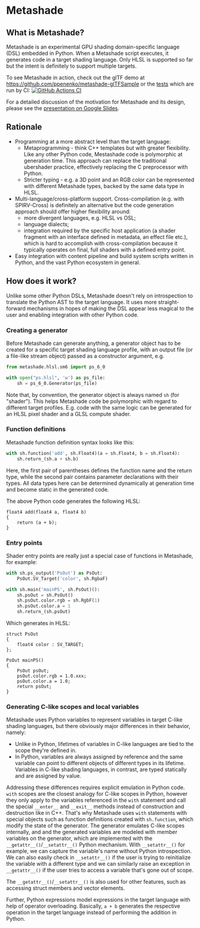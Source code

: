 # Metashade
## What is Metashade?
Metashade is an experimental GPU shading domain-specific language (DSL) embedded in Python.
When a Metashade script executes, it generates code in a target shading language.
Only HLSL is supported so far but the intent is definitely to support multiple targets.

To see Metashade in action, check out the glTF demo at https://github.com/ppenenko/metashade-glTFSample or the [tests](tests) which are run by CI:
[![GitHub Actions CI](https://github.com/ppenenko/metashade/actions/workflows/python-package.yml/badge.svg)](https://github.com/ppenenko/metashade/actions/workflows/python-package.yml)

For a detailed discussion of the motivation for Metashade and its design, please see the [presentation on Google Slides](https://docs.google.com/presentation/d/e/2PACX-1vQtYIwXIkMnVC6TzWTKPAtZIA6_xeUCQc8Mvyziu0qy7HDUduz_onsJ5TabxTuuVQ/pub?start=false&loop=false&delayms=3000).

## Rationale

* Programming at a more abstract level than the target language:
    * Metaprogramming - think C++ templates but with greater flexibility.
    Like any other Python code, Mestashade code is polymorphic at generation time.
    This approach can replace the traditional ubershader practice, effectively replacing the C preprocessor with Python.
    * Stricter typing - e.g. a 3D point and an RGB color can be represented with different Metashade types, backed by the same data type in HLSL.
* Multi-language/cross-platform support.
    Cross-compilation (e.g. with SPIRV-Cross) is definitely an alternative but the code generation approach should offer higher flexibility around:
    * more divergent languages, e.g. HLSL vs OSL;
    * language dialects;
    * integration required by the specific host application (a shader fragment with an interface defined in metadata, an effect file etc.),
    which is hard to accomplish with cross-compilation because it typically operates on final,
    full shaders with a defined entry point.
* Easy integration with content pipeline and build system scripts written in Python, and the vast Python ecosystem in general.

## How does it work?
Unlike some other Python DSLs, Metashade doesn't rely on introspection to translate the Python AST to the target language.
It uses more straight-forward mechanisms in hopes of making the DSL appear less magical to the user and enabling integration with other Python code.

### Creating a generator

Before Metashade can generate anything, a generator object has to be created for a specific target shading
language profile, with an output file (or a file-like stream object) passed as a constructor argument, e.g.

```Python
from metashade.hlsl.sm6 import ps_6_0

with open("ps.hlsl", 'w') as ps_file:
    sh = ps_6_0.Generator(ps_file)
```

Note that, by convention, the generator object is always named `sh` (for "shader").
This helps Metashade code be polymorphic with regard to different target profiles.
E.g. code with the same logic can be generated for an HLSL pixel shader and a GLSL compute shader.

### Function definitions

Metashade function definition syntax looks like this:

```Python
with sh.function('add', sh.Float4)(a = sh.Float4, b = sh.Float4):
    sh.return_(sh.a + sh.b)
```

Here, the first pair of parentheses defines the function name and the return type,
while the second pair contains parameter declarations with their types.
All data types here can be determined dynamically at generation time and become static in the generated code.

The above Python code generates the following HLSL:

```HLSL
float4 add(float4 a, float4 b)
{
	return (a + b);
}
```

### Entry points

Shader entry points are really just a special case of functions in Metashade, for example:

```Python
with sh.ps_output('PsOut') as PsOut:
    PsOut.SV_Target('color', sh.RgbaF)

with sh.main('mainPS', sh.PsOut)():
    sh.psOut = sh.PsOut()
    sh.psOut.color.rgb = sh.RgbF(1)
    sh.psOut.color.a = 1
    sh.return_(sh.psOut)
```

Which generates in HLSL:

```HLSL
struct PsOut
{
	float4 color : SV_TARGET;
};

PsOut mainPS()
{
	PsOut psOut;
	psOut.color.rgb = 1.0.xxx;
	psOut.color.a = 1.0;
	return psOut;
}
```

### Generating C-like scopes and local variables

Metashade uses Python variables to represent variables in target C-like shading languages,
but there obviously major differences in their behavior, namely:
* Unlike in Python, lifetimes of variables in C-like languages are tied to the scope they're defined in.
* In Python, variables are always assigned by reference and the same variable can point to different objects of different types in its lifetime. Variables in C-like shading languages, in contrast,
are typed statically and are assigned by value.

Addressing these differences requires explicit emulation in Python code.
`with` scopes are the closest analogy for C-like scopes in Python,
however they only apply to the variables referenced in the `with` statement and call the special
`__enter__` and `__exit__` methods instead of construction and destruction like in C++.
That's why Metashade uses `with` statements with special objects such as function definitions created with `sh.function`,
which modify the state of the generator.
The generator emulates C-like scopes internally, and and the generated variables are modeled with member variables on the generator, which are implemented with the `__getattr__()`/`__setattr__()` Python mechanism.
With `__setattr__()` for example, we can capture the variable's name without Python introspection.
We can also easily check in `__setattr__()` if the user is trying to reinitialize the variable with a different type and we can similarly raise an exception in `__getattr__()` if the user tries to access a variable that's gone out of scope.

The `__getattr__()`/`__setattr__()` is also used for other features, such as accessing struct members and vector elements.

Further, Python expressions model expressions in the target language with help of operator overloading. Basically, `a + b` generates the respective operation in the target language instead of performing the addition in Python.

